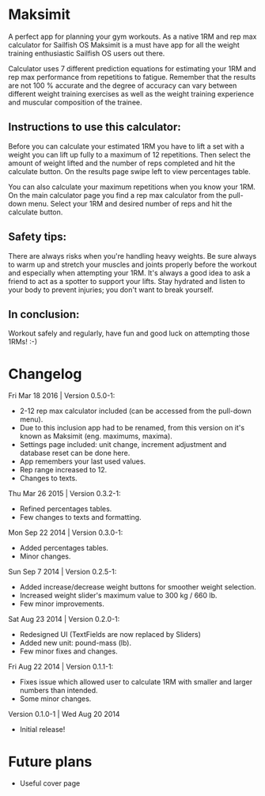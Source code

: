 Maksimit
========

A perfect app for planning your gym workouts. As a native 1RM and rep max calculator for Sailfish OS Maksimit is a must have app for all the weight training enthusiastic Sailfish OS users out there.

Calculator uses 7 different prediction equations for estimating your 1RM and rep max performance from repetitions to fatigue. Remember that the results are not 100 % accurate and the degree of accuracy can vary between different weight training exercises as well as the weight training experience and muscular composition of the trainee.

Instructions to use this calculator:
------------------------------------

Before you can calculate your estimated 1RM you have to lift a set with a weight you can lift up fully to a maximum of 12 repetitions. Then select the amount of weight lifted and the number of reps completed and hit the calculate button. On the results page swipe left to view percentages table.

You can also calculate your maximum repetitions when you know your 1RM. On the main calculator page you find a rep max calculator from the pull-down menu. Select your 1RM and desired number of reps and hit the calculate button.

Safety tips:
------------

There are always risks when you're handling heavy weights. Be sure always to warm up and stretch your muscles and joints properly before the workout and especially when attempting your 1RM. It's always a good idea to ask a friend to act as a spotter to support your lifts. Stay hydrated and listen to your body to prevent injuries; you don't want to break yourself.

In conclusion:
--------------

Workout safely and regularly, have fun and good luck on attempting those 1RMs! :-)


Changelog
=========

Fri Mar 18 2016 | Version 0.5.0-1:
- 2-12 rep max calculator included (can be accessed from the pull-down menu).
- Due to this inclusion app had to be renamed, from this version on it's known as Maksimit (eng. maximums, maxima).
- Settings page included: unit change, increment adjustment and database reset can be done here.
- App remembers your last used values.
- Rep range increased to 12.
- Changes to texts.

Thu Mar 26 2015 | Version 0.3.2-1:
- Refined percentages tables.
- Few changes to texts and formatting.

Mon Sep 22 2014 | Version 0.3.0-1:
- Added percentages tables.
- Minor changes.

Sun Sep 7 2014 | Version 0.2.5-1:
- Added increase/decrease weight buttons for smoother weight selection.
- Increased weight slider's maximum value to 300 kg / 660 lb.
- Few minor improvements.

Sat Aug 23 2014 | Version 0.2.0-1:
- Redesigned UI (TextFields are now replaced by Sliders)
- Added new unit: pound-mass (lb).
- Few minor fixes and changes.

Fri Aug 22 2014 | Version 0.1.1-1:
- Fixes issue which allowed user to calculate 1RM with smaller and larger numbers than intended.
- Some minor changes.

Version 0.1.0-1 | Wed Aug 20 2014
- Initial release!


Future plans
============

- Useful cover page
